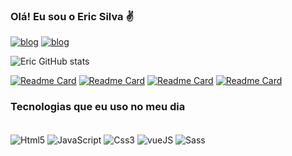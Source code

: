 
### Olá! Eu sou o Eric Silva ✌️

[![blog](https://img.shields.io/badge/Gmail-D14836?style=for-the-badge&logo=gmail&logoColor=white)](eriicsilva28@gmail.com)
[![blog](https://img.shields.io/badge/LinkedIn-0077B5?style=for-the-badge&logo=linkedin&logoColor=whit)](www.linkedin.com/in/eric-silvaaa)


![Eric GitHub stats](https://github-readme-stats-sigma-five.vercel.app/api?username=Ericsilvaa&show_icons=true&theme=dark)

[![Readme Card](https://github-readme-stats.vercel.app/api/pin/?username=Ericsilvaa&repo=movie_fav_redux)](https://github.com/Ericsilvaa/movie_fav_redux)
[![Readme Card](https://github-readme-stats.vercel.app/api/pin/?username=Ericsilvaa&repo=system_github_search_ts)](https://github.com/Ericsilvaa/system_github_search_ts)
[![Readme Card](https://github-readme-stats.vercel.app/api/pin/?username=Ericsilvaa&repo=search_cep_react)](https://github.com/Ericsilvaa/search_cep_react)
[![Readme Card](https://github-readme-stats.vercel.app/api/pin/?username=Ericsilvaa&repo=stock-trader)](https://github.com/Ericsilvaa/stock-trader)

### Tecnologias que eu uso no meu dia

<div style="display: inline_block"><br/>
    <img align="center" alt="Html5" src="https://img.shields.io/badge/HTML5-E34F26?style=for-the-badge&logo=html5&logoColor=white">
    <img align="center" alt="JavaScript" src="https://img.shields.io/badge/JavaScript-323330?style=for-the-badge&logo=javascript&logoColor=F7DF1E">
    <img align="center" alt="Css3" src="https://img.shields.io/badge/CSS3-1572B6?style=for-the-badge&logo=css3&logoColor=white">
    <img align="center" alt="vueJS" src="https://img.shields.io/badge/Vue.js-35495E?style=for-the-badge&logo=vue.js&logoColor=4FC08D">
    <img align="center" alt="Sass" src="https://img.shields.io/badge/Sass-CC6699?style=for-the-badge&logo=sass&logoColor=white">
</div>

